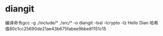 # diangit
编译命令gcc -g ./include/* ./src/* -o diangit -lssl -lcrypto -lz 
Hello Dian 哈希值80c1cc25690de21ae43b675fabee9bbe81151c15